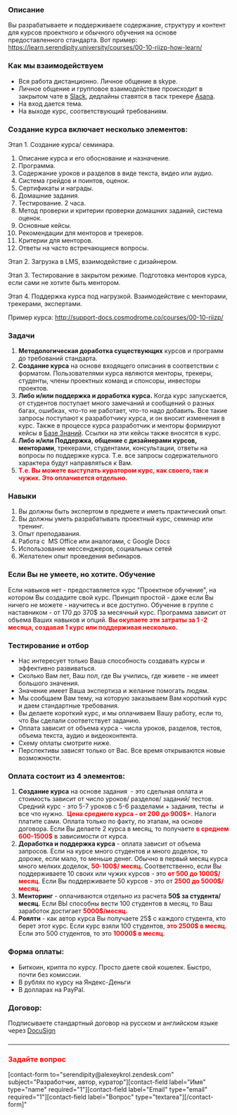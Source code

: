 <h3>Описание</h3>
Вы разрабатываете и поддерживаете содержание, структуру и контент для курсов проектного и обычного обучения на основе предоставленного стандарта. Вот пример: <a href="https://learn.serendipity.university/courses/00-10-riizp-how-learn/" target="_blank" rel="noopener">https://learn.serendipity.university/courses/00-10-riizp-how-learn/</a>
<h3>Как мы взаимодействуем</h3>
<ul>
 	<li>Вся работа дистанционно. Личное общение в skype.</li>
 	<li>Личное общение и групповое взаимодействие происходит в закрытом чате в <a href="https://slack.com/" target="_blank" rel="noopener">Slack</a>, дедлайны ставятся в таск трекере <a href="https://asana.com" target="_blank" rel="noopener">Asana</a>.</li>
 	<li>На вход дается тема.</li>
 	<li>На выходе курс, соответствующий требованиям.</li>
</ul>
<h3>Создание курса включает несколько элементов:</h3>
Этап 1. Создание курса/ семинара.
<ol>
 	<li>Описание курса и его обоснование и назначение.</li>
 	<li>Программа.</li>
 	<li>Содержание уроков и разделов в виде текста, видео или аудио.</li>
 	<li>Система грейдов и поинтов, оценок.</li>
 	<li>Сертификаты и награды.</li>
 	<li>Домашние задания.</li>
 	<li>Тестирование. 2 часа.</li>
 	<li>Метод проверки и критерии проверки домашних заданий, система оценок.</li>
 	<li>Основные кейсы.</li>
 	<li>Рекомендации для менторов и трекеров.</li>
 	<li>Критерии для менторов.</li>
 	<li>Ответы на часто встречающиеся вопросы.</li>
</ol>
Этап 2. Загрузка в LMS, взаимодействие с дизайнером.

Этап 3. Тестирование в закрытом режиме. Подготовка менторов курса, если сами не хотите быть ментором.

Этап 4. Поддержка курса под нагрузкой. Взаимодействие с менторами, трекерами, экспертами.

Пример курса: <a href="http://support-docs.cosmodrome.co/courses/00-10-riizp/">http://support-docs.cosmodrome.co/courses/00-10-riizp/</a>
<h3>Задачи</h3>
<ol>
 	<li><strong>Методологическая доработка существующих</strong> курсов и программ до требований стандарта.</li>
 	<li><strong>Создание курса</strong> на основе входящего описания в соответствии с форматом. Пользователями курса являются менторы, трекеры, студенты, члены проектных команд и спонсоры, инвесторы проектов.</li>
 	<li><strong>Либо и/или поддержка и доработка курса.</strong> Когда курс запускается, от студентов поступает много замечаний и сообщений о разных багах, ошибках, что-то не работает, что-то надо добавить. Все такие запросы поступают к разработчику курса, и он вносит изменения в курс. Также в процессе курса разработчик и менторы формируют кейсы в <a href="http://support.alexeykrol.com/" target="_blank" rel="noopener">Базе Знаний</a>. Ссылки на эти кейсы также вносятся в курс.</li>
 	<li><strong>Либо и/или Поддержка, общение с дизайнерами курсов, менторами</strong>, трекерами, студентами, консультации, ответы на вопросы по поддержке курса. Т.е. все запросы содержательного характера будут направляться к Вам.</li>
 	<li><span style="color: #ff0000"><strong>Т.е. Вы можете выступать куратором курс, как своего, так и чужих. Это оплачивется отдельно.</strong></span></li>
</ol>
<h3>Навыки</h3>
<ol>
 	<li>Вы должны быть экспертом в предмете и иметь практический опыт.</li>
 	<li>Вы должны уметь разрабатывать проектный курс, семинар или тренинг.</li>
 	<li>Опыт преподавания.</li>
 	<li>Работа с  MS Office или аналогами, с Google Docs</li>
 	<li>Использование мессенджеров, социальных сетей</li>
 	<li>Желателен опыт проведения вебинаров.</li>
</ol>
<h3><strong>Если Вы не умеете, но хотите. Обучение
</strong></h3>
Если навыков нет - предоставляется курс "Проектное обучение", на котором Вы создадите свой курс. Принцип простой - даже если Вы ничего не можете - научитесь и все доступно. Обучение в группе с наставником - от 170 до 370$ за месячный курс. Программа зависит от объема Ваших навыков и опций. <span style="color: #ff0000"><strong>Вы окупаете эти затраты за 1 -2 месяца, создавая 1 курс или поддерживая несколько.</strong></span>
<h3><strong>Тестирование и отбор</strong></h3>
<ul>
 	<li>Нас интересует только Ваша способность создавать курсы и эффективно развиваться.</li>
 	<li>Сколько Вам лет, Ваш пол, где Вы учились, где живете - не имеет большого значения.</li>
 	<li>Значение имеет Ваша экспертиза и желание помогать людям.</li>
 	<li>Мы сообщаем Вам тему, на которую заказываем Вам короткий курс и даем стандартные требования.</li>
 	<li>Вы делаете короткий курс, и мы оплачиваем Вашу работу, если то, что Вы сделали соответствует заданию.</li>
 	<li>Оплата зависит от объема курса - числа уроков, разделов, тестов, объема текста, аудио и видеоконтента.</li>
 	<li>Схему оплаты смотрите ниже.</li>
 	<li>Перспективы зависят только от Вас. Все время открываются новые возможности.</li>
</ul>
<h3>Оплата состоит из 4 элементов:</h3>
<ol>
 	<li><strong>Создание курса</strong> на основе задания  - это сдельная оплата и стоимость зависит от число уроков/ разделов/ заданий/ тестов. Средний курс - это 5-7 уроков с 5-6 разделами + задания, тесты  и все что нужно.  <span style="color: #ff0000"><strong>Цена среднего курса - от 200 до 900$+</strong></span>. Налоги платите сами. Оплата только по факту, по этапам, на основе договора. Если Вы делаете 2 курса в месяц, то получаете <span style="color: #ff0000"><strong>в среднем 600-1500$</strong></span> в зависимости от курса.</li>
 	<li><strong>Доработка и поддержка курса</strong> - оплата зависит от объема запросов. Если на курсе много студентов и много доделок, то дороже, если мало, то меньше денег. Обычно в первый месяц курса много мелких доделок, <span style="color: #ff0000"><strong>50</strong>-<strong>100$/ месяц. </strong></span>Соответственно, если Вы поддерживаете 10 своих или чужих курсов - это <span style="color: #ff0000"><strong>от 500 до 1000$/месяц</strong></span>. Если Вы поддерживаете 50 курсов - это от <span style="color: #ff0000"><strong>2500 до 5000$/месяц</strong></span>.</li>
 	<li><strong>Менторинг</strong> - оплачиваются отдельно из расчета <strong>50$ за студента/ месяц</strong>. Если ВЫ способны вести 100 студентов в месяц, то Ваш заработок достигает <span style="color: #ff0000"><strong>5000$/месяц.</strong></span></li>
 	<li><strong>Роялти</strong> - как автор курса Вы получаете 25$ с каждого студента, кто берет этот курс. Если курс взяли 100 студентов, <span style="color: #ff0000"><strong>это 2500$ в месяц</strong></span>. Если это 500 студентов, то это <span style="color: #ff0000"><strong>10000$ в месяц</strong></span>.</li>
</ol>
<h3>Форма оплаты:</h3>
<ul>
 	<li>Биткоин, крипта по курсу. Просто даете свой кошелек. Быстро, почти без комиссии.</li>
 	<li>В рублях по курсу на Яндекс-Деньги</li>
 	<li>В долларах на PayPal.</li>
</ul>
<h3>Договор:</h3>
Подписываете стандартный договор на русском и английском языке через <a href="https://www.docusign.com/" target="_blank" rel="noopener">DocuSign</a>
<h3></h3>

<hr />

<h3><span style="color: #ff0000">Задайте вопрос</span></h3>
[contact-form to="serendipity@alexeykrol.zendesk.com" subject="Разработчик, автор, куратор"][contact-field label="Имя" type="name" required="1"][contact-field label="Email" type="email" required="1"][contact-field label="Вопрос" type="textarea"][/contact-form]"
